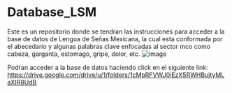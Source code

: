 # Database_LSM
Este es un repositorio donde se tendran las instrucciones para acceder a la base de datos de Lengua de Señas Mexicana, la cual esta conformada por el abecedario y algunas palabras clave enfocadas al sector mco como cabeza, garganta, estomago, gripe, dolor, etc.
![image](https://user-images.githubusercontent.com/85246575/236310533-8547343d-2809-4103-a018-045edb7b0a20.png)

Podran acceder a la base de datos haciendo click en el siguiente link: https://drive.google.com/drive/u/1/folders/1cMpRFVWJ0iEzX5RWHBujtyMLaXIR8UdB
